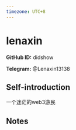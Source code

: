 ```yaml
---
timezone: UTC+8
---
```


# lenaxin

**GitHub ID:** didshow

**Telegram:** @Lenaxin13138

## Self-introduction

一个迷茫的web3游民

## Notes

<!-- Content_START -->


<!-- Content_END -->
